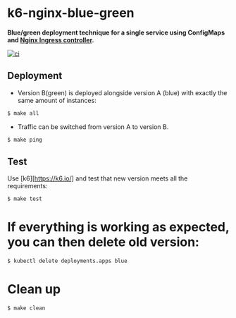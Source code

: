 # k6-nginx-blue-green

**Blue/green deployment technique for a single service using ConfigMaps and [Nginx Ingress controller](https://github.com/kubernetes/ingress-nginx).**

[![ci](https://github.com/atrakic/k6-nginx-blue-green/actions/workflows/ci.yml/badge.svg)](https://github.com/atrakic/k6-nginx-blue-green/actions/workflows/ci.yml)


## Deployment
- Version B(green) is deployed alongside version A (blue) with exactly the same amount of
instances:

```bash
$ make all
```

- Traffic can be switched from version A to version B.
```bash
$ make ping
```

## Test
Use [k6][https://k6.io/] and test that new version meets all the requirements:

```bash
$ make test
```

# If everything is working as expected, you can then delete old version:

```bash
$ kubectl delete deployments.apps blue
```

# Clean up

```bash
$ make clean
```
